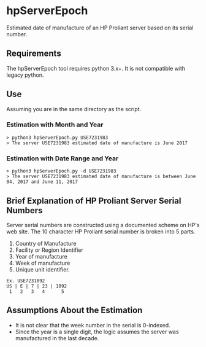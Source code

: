 # hpServerEpoch
Estimated date of manufacture of an HP Proliant server based on its serial number.

## Requirements
The hpServerEpoch tool requires python 3.x+. It is not compatible with legacy
python.

## Use
Assuming you are in the same directory as the script.

### Estimation with Month and Year
```
> python3 hpServerEpoch.py USE7231983
> The server USE7231983 estimated date of manufacture is June 2017
```
### Estimation with Date Range and Year
```
> python3 hpServerEpoch.py -d USE7231983
> The server USE7231983 estimated date of manufacture is between June 04, 2017 and June 11, 2017
```
## Brief Explanation of HP Proliant Server Serial Numbers
Server serial numbers are constructed using a documented scheme on HP's web
site. The 10 character HP Proliant serial number is broken into 5 parts.
1. Country of Manufacture
2. Facility or Region Identifier
3. Year of manufacture
4. Week of manufacture
5. Unique unit identifier.

```
Ex. USE7231092
US | E | 7 | 23 | 1092
 1   2   3   4      5
```

## Assumptions About the Estimation
* It is not clear that the week number in the serial is 0-indexed.
* Since the year is a single digit, the logic assumes the server was 
manufactured in the last decade.